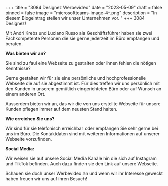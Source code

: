 +++
title = "3084 Designez Werbevideo"
date = "2023-05-09"
draft = false
pinned = false
image = "microsoftteams-image-4-.png"
description = "In diesem Blogeintrag stellen wir unser Unternehmen vor. "
+++
3﻿084 Designez!

M﻿it Andri Krebs und Luciano Russo als Geschäftsführer haben sie zwei Fachkompetente Personen die sie gerne jederzeit im Büro empfangen und beraten.

**W﻿as bieten wir an?**

S﻿ie sind zu faul eine Webseite zu gestalten oder ihnen fehlen die nötigen Kenntnisse?

G﻿erne gestalten wir für sie eine persönliche und hochprofessionelle Webseite die auf sie abgestimmt ist. Für dies treffen wir uns persönlich mit den Kunden in unserem gemütlich eingerichteten Büro oder auf Wunsch an einem anderen Ort.

A﻿usserdem bieten wir an, das wir die von uns erstellte Webseite für unsere Kunden pflegen immer auf dem neusten Stand halten.

**W﻿ie erreichen Sie uns?**

W﻿ir sind für sie telefonisch erreichbar oder empfangen Sie sehr gerne bei uns im Büro. Die Kontaktdaten sind mit weiteren Informationen auf unserer Webseite vorzufinden.

**S﻿ocial Media:**

W﻿ir weisen sie auf unsere Social Media Kanäle hin die sich auf Instagram und TikTok befinden. Auch dazu finden sie den Link auf unsere Webseite.

S﻿chauen sie doch unser Werbevideo an und wenn wir ihr Interesse geweckt haben freuen wir uns auf ihren Besuch!